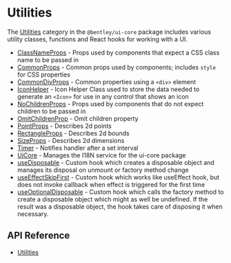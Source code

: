 # Utilities

The [Utilities]($ui-core-react:Inputs) category in the `@bentley/ui-core` package includes
various utility classes, functions and React hooks for working with a UI.

- [ClassNameProps]($ui-core-react) - Props used by components that expect a CSS class name to be passed in
- [CommonProps]($ui-core-react) - Common props used by components; includes `style` for CSS properties
- [CommonDivProps]($ui-core-react) - Common properties using a `<div>` element
- [IconHelper]($ui-core-react) - Icon Helper Class used to store the data needed to generate an `<Icon>` for use in any control that shows an icon
- [NoChildrenProps]($ui-core-react) - Props used by components that do not expect children to be passed in
- [OmitChildrenProp]($ui-core-react) - Omit children property
- [PointProps]($ui-core-react) - Describes 2d points
- [RectangleProps]($ui-core-react) - Describes 2d bounds
- [SizeProps]($ui-core-react) - Describes 2d dimensions
- [Timer]($ui-core-react) - Notifies handler after a set interval
- [UiCore]($ui-core-react) - Manages the I18N service for the ui-core package
- [useDisposable]($ui-core-react) - Custom hook which creates a disposable object and manages its disposal on unmount or factory method change
- [useEffectSkipFirst]($ui-core-react) - Custom hook which works like useEffect hook, but does not invoke callback when effect is triggered for the first time
- [useOptionalDisposable]($ui-core-react) - Custom hook which calls the factory method to create a disposable object which might as well be undefined. If the result was a disposable object, the hook takes care of disposing it when necessary.

## API Reference

- [Utilities]($ui-core-react:Utilities)
